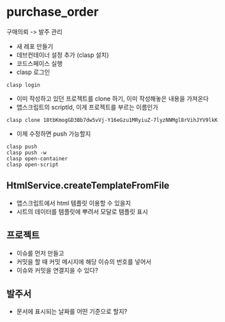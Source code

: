 # purchase_order
구매의뢰 -> 발주 관리

- 새 레포 만들기
- 데브컨테이너 설정 추가 (clasp 설치)
- 코드스페이스 실행
- clasp 로그인
```
clasp login
```

- 이미 작성하고 있던 프로젝트를 clone 하기, 이미 작성해놓은 내용을 가져온다
- 앱스크립트의 scriptId, 이게 프로젝트를 부르는 이름인가
```
clasp clone 18tbKmogGD3Bb7dw5vVj-Y16eGzu1MRyiuZ-7lyzNNMgl8rVihJYV9lkK
```

- 이제 수정하면 push 가능할지
```
clasp push
clasp push -w
clasp open-container
clasp open-script
```

## HtmlService.createTemplateFromFile

- 앱스크립트에서 html 템플릿 이용할 수 있을지
- 시트의 데이터를 템플릿에 뿌려서 모달로 템플릿 표시

## 프로젝트
- 이슈를 먼저 만들고
- 커밋을 할 때 커밋 메시지에 해당 이슈의 번호를 넣어서
- 이슈와 커밋을 연결지을 수 있다?


## 발주서
- 문서에 표시되는 날짜를 어떤 기준으로 할지?